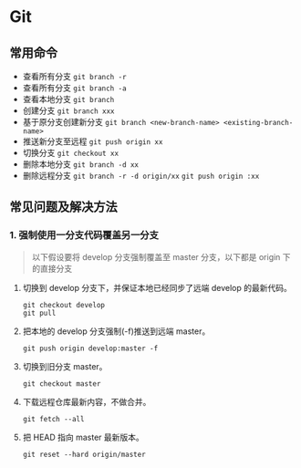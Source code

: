 # Git

## 常用命令

- 查看所有分支 `git branch -r`
- 查看所有分支 `git branch -a`
- 查看本地分支 `git branch`
- 创建分支 `git branch xxx`
- 基于原分支创建新分支 `git branch <new-branch-name> <existing-branch-name>`
- 推送新分支至远程 `git push origin xx`
- 切换分支 `git checkout xx`
- 删除本地分支 `git branch -d xx`
- 删除远程分支 `git branch -r -d origin/xx` `git push origin :xx`

## 常见问题及解决方法

### 1. 强制使用一分支代码覆盖另一分支

> 以下假设要将 develop 分支强制覆盖至 master 分支，以下都是 origin 下的直接分支

1. 切换到 develop 分支下，并保证本地已经同步了远端 develop 的最新代码。

   ```
   git checkout develop
   git pull
   ```

2. 把本地的 develop 分支强制(-f)推送到远端 master。

   `git push origin develop:master -f`

3. 切换到旧分支 master。

   `git checkout master`

4. 下载远程仓库最新内容，不做合并。

   `git fetch --all`

5. 把 HEAD 指向 master 最新版本。

   `git reset --hard origin/master`
